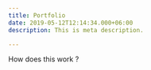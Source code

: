 ```yaml
---
title: Portfolio
date: 2019-05-12T12:14:34.000+06:00
description: This is meta description.

---
```

How does this work ?